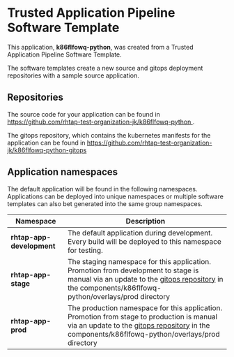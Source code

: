 # Trusted Application Pipeline Software Template

This application, **k86flfowq-python**, was created from a Trusted Application Pipeline Software Template.

The software templates create a new source and gitops deployment repositories with a sample source application. 

## Repositories

The source code for your application can be found in [https://github.com/rhtap-test-organization-jk/k86flfowq-python ](https://github.com/rhtap-test-organization-jk/k86flfowq-python ).
 
The gitops repository, which contains the kubernetes manifests for the application can be found in 
[https://github.com/rhtap-test-organization-jk/k86flfowq-python-gitops ](https://github.com/rhtap-test-organization-jk/k86flfowq-python-gitops ) 

## Application namespaces 

The default application will be found in the following namespaces. Applications can be deployed into unique namespaces or multiple software templates can also bet generated into the same group namespaces.  

|  Namespace   |  Description   |  
| -------- | -------- |   
| **rhtap-app-development** | The default application during development. Every build will be deployed to this namespace for testing. | 
| **rhtap-app-stage** | The staging namespace for this application. Promotion from development to stage is manual via an update to the [gitops repository](https://github.com/rhtap-test-organization-jk/k86flfowq-python-gitops ) in the components/k86flfowq-python/overlays/prod directory |  
| **rhtap-app-prod** | The production namespace for this application. Promotion from stage to production is manual via an update to the [gitops repository](https://github.com/rhtap-test-organization-jk/k86flfowq-python-gitops ) in the components/k86flfowq-python/overlays/prod directory | 